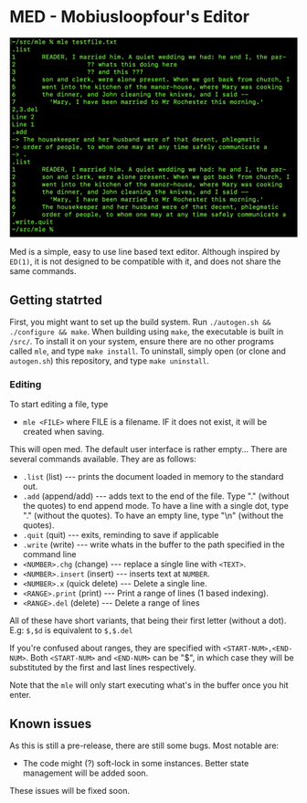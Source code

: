 # MED - Mobiusloopfour's Editor

![Image](https://github.com/mobiusloopfour/mle/raw/main/www/00.png)

Med is a simple, easy to use line based text editor.
Although inspired by `ED(1)`, it is not designed to be compatible
with it, and does not share the same commands.

## Getting statrted

First, you might want to set up the build system. Run `./autogen.sh && ./configure && make`. When building using `make`, the executable is built
in `/src/`. To install it on your system, ensure there are no other programs called `mle`, and type `make install`.
To uninstall, simply open (or clone and `autogen.sh`) this repository, and type `make uninstall`.

### Editing

To start editing a file, type

-   `mle <FILE>` where FILE is a filename. IF it does not exist, it will be created when saving.

This will open med. The default user interface is rather empty... There are several commands available.
They are as follows:

-   `.list` (list) --- prints the document loaded in memory to the standard out.
-   `.add` (append/add) --- adds text to the end of the file. Type "." (without the quotes) to end append mode. To have a line with a single dot, type "\." (without the quotes). To have an empty line, type "\n" (without the quotes).
-   `.quit` (quit) --- exits, reminding to save if applicable
-   `.write` (write) --- write whats in the buffer to the path specified in the command line
-   `<NUMBER>.chg` (change) --- replace a single line with `<TEXT>`.
-   `<NUMBER>.insert` (insert) --- inserts text at `NUMBER`.
-   `<NUMBER>.x` (quick delete) --- Delete a single line.
-   `<RANGE>.print` (print) --- Print a range of lines (1 based indexing).
-   `<RANGE>.del` (delete) --- Delete a range of lines

All of these have short variants, that being their first letter (without a dot).
E.g: `$,$d` is equivalent to `$,$.del`

If you're confused about ranges, they are specified with `<START-NUM>,<END-NUM>`. Both `<START-NUM>` and `<END-NUM>` can be "$", in
which case they will be substituted by the first and last lines respectively.

Note that the `mle` will only start executing what's in the buffer once you hit enter.

## Known issues

As this is still a pre-release, there are still some bugs. Most notable are:

- The code might (?) soft-lock in some instances. Better state management will be added soon.

These issues will be fixed soon.